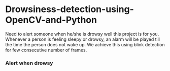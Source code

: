 # Drowsiness-detection-using-OpenCV-and-Python
Need to alert someone when he/she is drowsy well this project is for you. Whenever a person is feeling sleepy or drowsy, an alarm will be played till the time the person does not wake up.
We achieve this using blink detection for few consecutive number of frames.

### Alert when drowsy

![]()
